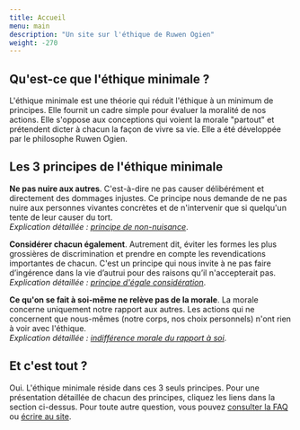 ```yaml
---
title: Accueil
menu: main
description: "Un site sur l'éthique de Ruwen Ogien"
weight: -270
---
```


## Qu'est-ce que l'éthique minimale ?

<!-- L'éthique minimale est une théorie qui réduit l'éthique à un minimum de principes, tout en s'opposant au moralisme et au paternalisme. Elle défend la liberté pour chacun de de vivre sa vie comme il le veut, sans rendre de compte à une "police morale" qui s'immiscerait partout. Elle a été développée par le philosophe Ruwen Ogien.-->

L'éthique minimale est une théorie qui réduit l'éthique à un minimum de principes. Elle fournit un cadre simple pour évaluer la moralité de nos actions. Elle s'oppose aux conceptions qui voient la morale "partout" et prétendent dicter à chacun la façon de vivre sa vie. Elle a été développée par le philosophe Ruwen Ogien.

## Les 3 principes de l'éthique minimale

**Ne pas nuire aux autres**. C'est-à-dire ne pas causer délibérément et directement des dommages injustes. Ce principe nous demande de ne pas nuire aux personnes vivantes concrètes et de n'intervenir que si quelqu'un tente de leur causer du tort.<br>*Explication détaillée&nbsp;: [principe de non-nuisance](/page/principe-non-nuisance)*.

**Considérer chacun également**. Autrement dit, éviter les formes les plus grossières de discrimination et prendre en compte les revendications importantes de chacun. C'est un principe qui nous invite à ne pas faire d’ingérence dans la vie d’autrui pour des raisons qu’il n'accepterait pas.<br>*Explication détaillée&nbsp;: [principe d'égale considération](/page/egale-consideration-de-chacun)*.

**Ce qu'on se fait à soi-même ne relève pas de la morale**. La morale concerne uniquement notre rapport aux autres. Les actions qui ne concernent que nous-mêmes (notre corps, nos choix personnels) n'ont rien à voir avec l'éthique.<br>*Explication détaillée&nbsp;: [indifférence morale du rapport à soi](/page/indifference-morale-rapport-a-soi)*.

## Et c'est tout ?

Oui. L'éthique minimale réside dans ces 3 seuls principes. Pour une présentation détaillée de chacun des principes, cliquez les liens dans la section ci-dessus. Pour toute autre question, vous pouvez [consulter la FAQ](/page/faq/) ou [écrire au site](/page/a-propos/#contact).
